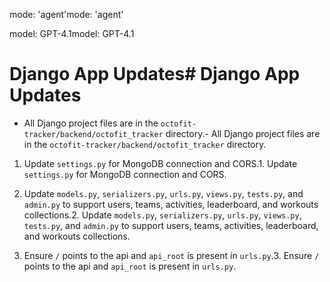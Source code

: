 mode: 'agent'mode: 'agent'

model: GPT-4.1model: GPT-4.1



# Django App Updates# Django App Updates



- All Django project files are in the `octofit-tracker/backend/octofit_tracker` directory.- All Django project files are in the `octofit-tracker/backend/octofit_tracker` directory.



1. Update `settings.py` for MongoDB connection and CORS.1. Update `settings.py` for MongoDB connection and CORS.

2. Update `models.py`, `serializers.py`, `urls.py`, `views.py`, `tests.py`, and `admin.py` to support users, teams, activities, leaderboard, and workouts collections.2. Update `models.py`, `serializers.py`, `urls.py`, `views.py`, `tests.py`, and `admin.py` to support users, teams, activities, leaderboard, and workouts collections.

3. Ensure `/` points to the api and `api_root` is present in `urls.py`.3. Ensure `/` points to the api and `api_root` is present in `urls.py`.

